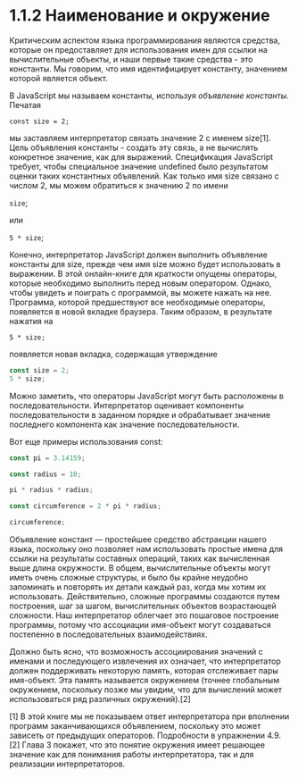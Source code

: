 # 1.1.2 Наименование и окружение

Критическим аспектом языка программирования являются средства, которые он предоставляет для использования имен для ссылки на вычислительные объекты, и наши первые такие средства - это константы. Мы говорим, что имя идентифицирует константу, значением которой является объект.

В JavaScript мы называем константы, используя *объявление константы*. Печатая

`const size = 2;`

мы заставляем интерпретатор связать значение 2 с именем size[1]. Цель объявления константы - создать эту связь, а не вычислять конкретное значение, как для выражений. Спецификация JavaScript требует, чтобы специальное значение undefined было результатом оценки таких константных объявлений.
Как только имя size связано с числом 2, мы можем обратиться к значению 2 по имени

`size`;

или

`5 * size`;

Конечно, интерпретатор JavaScript должен выполнить объявление константы для size, прежде чем имя size можно будет использовать в выражении. В этой онлайн-книге для краткости опущены операторы, которые необходимо выполнить перед новым оператором. Однако, чтобы увидеть и поиграть с программой, вы можете нажать на нее. Программа, которой предшествуют все необходимые операторы, появляется в новой вкладке браузера. Таким образом, в результате нажатия на

`5 * size;`


появляется новая вкладка, содержащая утверждение

```javascript
const size = 2;
5 * size;
```

Можно заметить, что операторы JavaScript могут быть расположены в последовательности. Интерпретатор оценивает компоненты последовательности в заданном порядке и обрабатывает значение последнего компонента как значение последовательности.

Вот еще примеры использования const:

```javascript
const pi = 3.14159;
```

```javascript
const radius = 10;
```

```javascript
pi * radius * radius;
```

```javascript
const circumference = 2 * pi * radius;
```

```javascript
circumference;
```

Объявление констант — простейшее средство абстракции нашего языка, поскольку оно позволяет нам использовать простые имена для ссылки на результаты составных операций, таких как вычисленная выше длина окружности. В общем, вычислительные объекты могут иметь очень сложные структуры, и было бы крайне неудобно запоминать и повторять их детали каждый раз, когда мы хотим их использовать. Действительно, сложные программы создаются путем построения, шаг за шагом, вычислительных объектов возрастающей сложности. Наш интерпретатор облегчает это пошаговое построение программы, потому что ассоциации имя-объект могут создаваться постепенно в последовательных взаимодействиях.

Должно быть ясно, что возможность ассоциирования значений с именами и последующего извлечения их означает, что интерпретатор должен поддерживать некоторую память, которая отслеживает пары имя-объект. Эта память называется окружением (точнее глобальным окружением, поскольку позже мы увидим, что для вычислений может использоваться ряд различных окружений).[2]

[1] В этой книге мы не показываем ответ интерпретатора при вполнении программ заканчивающихся объявлением, поскольку это может зависеть от предыдущих операторов. Подробности в упражнении 4.9.
[2] Глава 3 покажет, что это понятие окружения имеет решающее значение как для понимания работы интерпретатора, так и для реализации интерпретаторов.